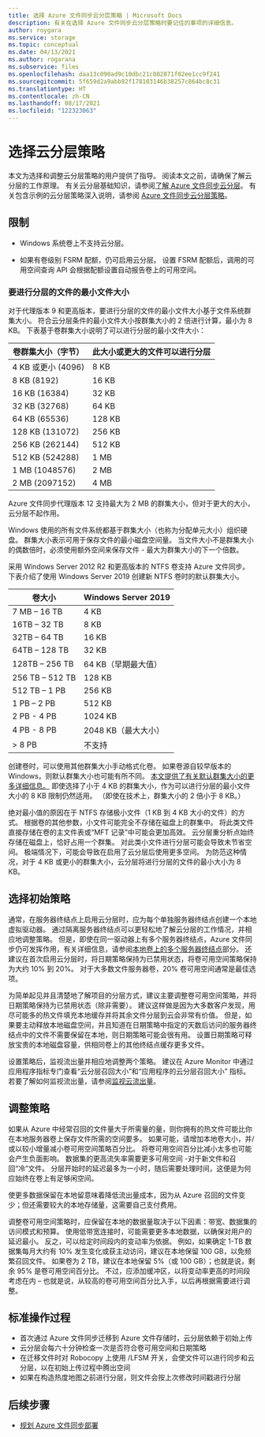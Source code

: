 ```yaml
---
title: 选择 Azure 文件同步云分层策略 | Microsoft Docs
description: 有关在选择 Azure 文件同步云分层策略时要记住的事项的详细信息。
author: roygara
ms.service: storage
ms.topic: conceptual
ms.date: 04/13/2021
ms.author: rogarana
ms.subservice: files
ms.openlocfilehash: daa13c090ad9c10dbc21c082871f02ee1cc9f241
ms.sourcegitcommit: 5f659d2a9abb92f178103146b38257c864bc8c31
ms.translationtype: HT
ms.contentlocale: zh-CN
ms.lasthandoff: 08/17/2021
ms.locfileid: "122323063"
---
```

# <a name="choose-cloud-tiering-policies"></a>选择云分层策略

本文为选择和调整云分层策略的用户提供了指导。 阅读本文之前，请确保了解云分层的工作原理。 有关云分层基础知识，请参阅[了解 Azure 文件同步云分层](file-sync-cloud-tiering-overview.md)。 有关包含示例的云分层策略深入说明，请参阅 [Azure 文件同步云分层策略](file-sync-cloud-tiering-policy.md)。

## <a name="limitations"></a>限制
- Windows 系统卷上不支持云分层。

- 如果有卷级别 FSRM 配额，仍可启用云分层。 设置 FSRM 配额后，调用的可用空间查询 API 会根据配额设置自动报告卷上的可用空间。 

### <a name="minimum-file-size-for-a-file-to-tier"></a>要进行分层的文件的最小文件大小

对于代理版本 9 和更高版本，要进行分层的文件的最小文件大小基于文件系统群集大小。 符合云分层条件的最小文件大小按群集大小的 2 倍进行计算，最小为 8 KB。 下表基于卷群集大小说明了可以进行分层的最小文件大小：

|卷群集大小（字节） |此大小或更大的文件可以进行分层  |
|----------------------------|---------|
|4 KB 或更小 (4096)      | 8 KB    |
|8 KB (8192)                 | 16 KB   |
|16 KB (16384)               | 32 KB   |
|32 KB (32768)               | 64 KB   |
|64 KB (65536)    | 128 KB  |
|128 KB (131072) | 256 KB |
|256 KB (262144) | 512 KB |
|512 KB (524288) | 1 MB |
|1 MB (1048576) | 2 MB |
|2 MB (2097152) | 4 MB |

Azure 文件同步代理版本 12 支持最大为 2 MB 的群集大小，但对于更大的大小，云分层不起作用。

Windows 使用的所有文件系统都基于群集大小（也称为分配单元大小）组织硬盘。 群集大小表示可用于保存文件的最小磁盘空间量。 当文件大小不是群集大小的偶数倍时，必须使用额外空间来保存文件 - 最大为群集大小的下一个倍数。

采用 Windows Server 2012 R2 和更高版本的 NTFS 卷支持 Azure 文件同步。 下表介绍了使用 Windows Server 2019 创建新 NTFS 卷时的默认群集大小。

|卷大小    |Windows Server 2019             |
|---------------|--------------------------------|
|7 MB – 16 TB   | 4 KB                |
|16TB – 32 TB   | 8 KB                |
|32TB – 64 TB   | 16 KB               |
|64TB – 128 TB  | 32 KB               |
|128TB – 256 TB | 64 KB（早期最大值） |
|256 TB – 512 TB| 128 KB              |
|512 TB – 1 PB  | 256 KB              |
|1 PB – 2 PB    | 512 KB              |
|2 PB - 4 PB    | 1024 KB             |
|4 PB - 8 PB    | 2048 KB（最大大小）  |
|> 8 PB         | 不支持       |

创建卷时，可以使用其他群集大小手动格式化卷。 如果卷源自较早版本的 Windows，则默认群集大小也可能有所不同。 [本文提供了有关默认群集大小的更多详细信息。](https://support.microsoft.com/help/140365/default-cluster-size-for-ntfs-fat-and-exfat) 即使选择了小于 4 KB 的群集大小，作为可以进行分层的最小文件大小的 8 KB 限制仍然适用。 （即使在技术上，群集大小的 2 倍小于 8 KB。）

绝对最小值的原因在于 NTFS 存储极小文件（1 KB 到 4 KB 大小的文件）的方式。 根据卷的其他参数，小文件可能完全不存储在磁盘上的群集中。 将此类文件直接存储在卷的主文件表或“MFT 记录”中可能会更加高效。 云分层重分析点始终存储在磁盘上，恰好占用一个群集。 对此类小文件进行分层可能会导致未节省空间。 极端情况下，可能会导致在启用了云分层后使用更多空间。 为防范这种情况，对于 4 KB 或更小的群集大小，云分层将进行分层的文件的最小大小为 8 KB。 

## <a name="selecting-your-initial-policies"></a>选择初始策略

通常，在服务器终结点上启用云分层时，应为每个单独服务器终结点创建一个本地虚拟驱动器。 通过隔离服务器终结点可以更轻松地了解云分层的工作情况，并相应地调整策略。 但是，即使在同一驱动器上有多个服务器终结点，Azure 文件同步仍可发挥作用，有关详细信息，请参阅[本地卷上的多个服务器终结点](file-sync-cloud-tiering-policy.md#multiple-server-endpoints-on-a-local-volume)部分。 还建议在首次启用云分层时，将日期策略保持为已禁用状态，将卷可用空间策略保持为大约 10% 到 20%。 对于大多数文件服务器卷，20% 卷可用空间通常是最佳选项。

为简单起见并且清楚地了解项目的分层方式，建议主要调整卷可用空间策略，并将日期策略保持为已禁用状态（除非需要）。 建议这样做是因为大多数客户发现，用尽可能多的热文件填充本地缓存并将其余文件分层到云会非常有价值。 但是，如果要主动释放本地磁盘空间，并且知道在日期策略中指定的天数后访问的服务器终结点中的文件不需要保留在本地，则日期策略可能会很有用。 设置日期策略可释放宝贵的本地磁盘容量，供相同卷上的其他终结点缓存更多文件。

设置策略后，监视流出量并相应地调整两个策略。 建议在 Azure Monitor 中通过应用程序指标专门查看“云分层召回大小”和“应用程序的云分层召回大小” 指标。 若要了解如何监视流出量，请参阅[监视云流出量](file-sync-monitor-cloud-tiering.md)。

## <a name="adjusting-your-policies"></a>调整策略

如果从 Azure 中经常召回的文件量大于所需量的量，则你拥有的热文件可能比你在本地服务器卷上保存文件所需的空间要多。 如果可能，请增加本地卷大小，并/或以较小增量减小卷可用空间策略百分比。 将卷可用空间百分比减小太多也可能会产生负面影响。 数据集的更高流失率需要更多可用空间 -对于新文件和召回“冷”文件。 分层开始时的延迟最多为一小时，随后需要处理时间，这便是为何应始终在卷上有足够闲空间。

使更多数据保留在本地留意味着降低流出量成本，因为从 Azure 召回的文件变少；但还需要较大的本地存储量，这需要自己支付费用。 

调整卷可用空间策略时，应保留在本地的数据量取决于以下因素：带宽、数据集的访问模式和预算。 使用低带宽连接时，可能需要更多本地数据，以确保对用户的延迟最小。 反之，可以给定时间段内的变动率为依据。 例如，如果确定 1-TB 数据集每月大约有 10% 发生变化或获主动访问，建议在本地保留 100 GB，以免频繁召回文件。 如果卷为 2 TB，建议在本地保留 5%（或 100 GB）；也就是说，剩余 95% 是卷可用空间百分比。 不过，应添加缓冲区，以将变动率更高的时间段考虑在内 – 也就是说，从较高的卷可用空间百分比入手，以后再根据需要进行调整。

## <a name="standard-operating-procedures"></a>标准操作过程

- 首次通过 Azure 文件同步迁移到 Azure 文件存储时，云分层依赖于初始上传
- 云分层会每六十分钟检查一次是否符合卷可用空间和日期策略
- 在迁移文件时对 Robocopy 上使用 /LFSM 开关，会使文件可以进行同步和云分层，以在初始上传过程中腾出空间 
- 如果在构造热度地图之前进行分层，则文件会按上次修改时间戳进行分层

## <a name="next-steps"></a>后续步骤

* [规划 Azure 文件同步部署](file-sync-planning.md)
